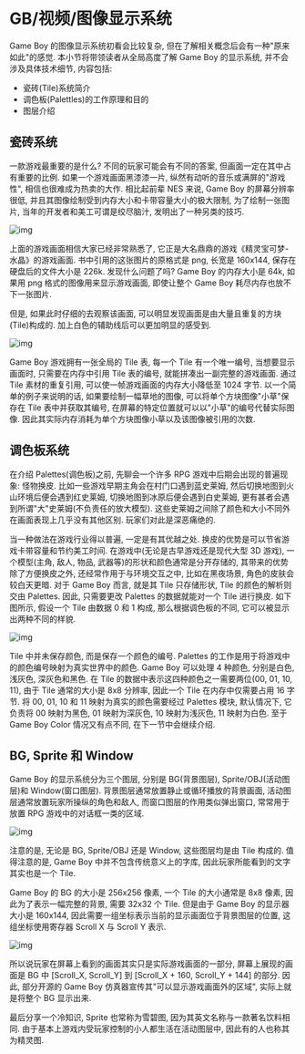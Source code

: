 # GB/视频/图像显示系统

Game Boy 的图像显示系统初看会比较复杂, 但在了解相关概念后会有一种"原来如此"的感觉. 本小节将带领读者从全局高度了解 Game Boy 的显示系统, 并不会涉及具体技术细节, 内容包括:

- 瓷砖(Tile)系统简介
- 调色板(Palettles)的工作原理和目的
- 图层介绍

## 瓷砖系统

一款游戏最重要的是什么? 不同的玩家可能会有不同的答案, 但画面一定在其中占有重要的比例. 如果一个游戏画面黑漆漆一片, 纵然有动听的音乐或满屏的"游戏性", 相信也很难成为热卖的大作. 相比起前辈 NES 来说, Game Boy 的屏幕分辨率很低, 并且其图像绘制受到内存大小和卡带容量大小的极大限制, 为了绘制一张图片, 当年的开发者和美工可谓是绞尽脑汁, 发明出了一种另类的技巧.

![img](/img/gameboy/video/system/raw.png)

上面的游戏画面相信大家已经非常熟悉了, 它正是大名鼎鼎的游戏《精灵宝可梦-水晶》的游戏画面. 书中引用的这张图片的原格式是 png, 长宽是 160x144, 保存在硬盘后的文件大小是 226k. 发现什么问题了吗? Game Boy 的内存大小是 64k, 如果用 png 格式的图像用来显示游戏画面, 即使让整个 Game Boy 耗尽内存也放不下一张图片.

但是, 如果此时仔细的去观察该画面, 可以明显发现画面是由大量且重复的方块(Tile)构成的. 加上白色的辅助线后可以更加明显的感受到.

![img](/img/gameboy/video/system/raw_line.png)

Game Boy 游戏拥有一张全局的 Tile 表, 每一个 Tile 有一个唯一编号, 当想要显示画面时, 只需要在内存中引用 Tile 表的编号, 就能拼凑出一副完整的游戏画面. 通过 Tile 素材的重复引用, 可以使一帧游戏画面的内存大小降低至 1024 字节. 以一个简单的例子来说明的话, 如果要绘制一幅草地的图像, 可以将单个方块图像"小草"保存在 Tile 表中并获取其编号, 在屏幕的特定位置就可以以"小草"的编号代替实际图像. 因此其实际内存消耗为单个方块图像小草以及该图像被引用的次数.

## 调色板系统

在介绍 Palettes(调色板)之前, 先聊会一个许多 RPG 游戏中后期会出现的普遍现象: 怪物换皮. 比如一些游戏早期主角会在村门口遇到蓝史莱姆, 然后切换地图到火山环境后便会遇到红史莱姆, 切换地图到冰原后便会遇到白史莱姆, 更有甚者会遇到所谓"大"史莱姆(不负责任的放大模型). 这些史莱姆之间除了颜色和大小不同外在画面表现上几乎没有其他区别. 玩家们对此是深恶痛绝的.

当一种做法在游戏行业得以普遍, 一定是有其优越之处. 换皮的优势是可以节省游戏卡带容量和节约美工时间. 在游戏中(无论是古早游戏还是现代大型 3D 游戏), 一个模型(主角, 敌人, 物品, 武器等)的形状和颜色通常是分开存储的, 其带来的优势除了方便换皮之外, 还经常作用于与环境交互之中, 比如在黑夜场景, 角色的皮肤会较白天更暗. 对于 Game Boy 而言, 就是其 Tile 只存储形状, Tile 的颜色的解析则交由 Palettes. 因此, 只需要更改 Palettes 的数据就能对一个 Tile 进行换皮. 如下图所示, 假设一个 Tile 由数据 0 和 1 构成, 那么根据调色板的不同, 它可以被显示出两种不同的样貌.

![img](/img/gameboy/video/system/palettes.png)

Tile 中并未保存颜色, 而是保存一个颜色的编号. Palettes 的工作是用于将游戏中的颜色编号映射为真实世界中的颜色. Game Boy 可以处理 4 种颜色, 分别是白色, 浅灰色, 深灰色和黑色. 在 Tile 的数据中表示这四种颜色之一需要两位(00, 01, 10, 11), 由于 Tile 通常的大小是 8x8 分辨率, 因此一个 Tile 在内存中仅需要占用 16 字节. 将 00, 01, 10 和 11 映射为真实的颜色需要经过 Palettes 模块, 默认情况下, 它负责将 00 映射为黑色, 01 映射为深灰色, 10 映射为浅灰色, 11 映射为白色. 至于 Game Boy Color 情况又有点不同, 在下一节中会继续介绍.

## BG, Sprite 和 Window

Game Boy 的显示系统分为三个图层, 分别是 BG(背景图层), Sprite/OBJ(活动图层)和 Window(窗口图层). 背景图层通常放置静止或循环播放的背景画面, 活动图层通常放置玩家所操纵的角色和敌人, 而窗口图层的作用类似弹出窗口, 常常用于放置 RPG 游戏中的对话框一类的区域.

![img](/img/gameboy/video/system/bg_sprite_window.png)

注意的是, 无论是 BG, Sprite/OBJ 还是 Window, 这些图层均是由 Tile 构成的. 值得注意的是, Game Boy 中并不包含传统意义上的字库, 因此玩家所能看到的文字其实也是一个 Tile.

Game Boy 的 BG 的大小是 256x256 像素, 一个 Tile 的大小通常是 8x8 像素, 因此为了表示一幅完整的背景, 需要 32x32 个 Tile. 但是由于 Game Boy 的显示器大小是 160x144, 因此需要一组坐标表示当前的显示画面位于背景图层的位置, 这组坐标使用寄存器 Scroll X 与 Scroll Y 表示.

![img](/img/gameboy/video/system/scrollxy.png)

所以说玩家在屏幕上看到的画面其实只是实际游戏画面的一部分, 屏幕上展现的画面是 BG 中 [Scroll_X, Scroll_Y] 到 [Scroll_X + 160, Scroll_Y + 144] 的部分. 因此, 部分开源的 Game Boy 仿真器宣传其"可以显示游戏画面外的区域", 实际上就是将整个 BG 显示出来.

最后分享一个冷知识, Sprite 也常称为雪碧图, 因为其英文名称与一款著名饮料相同. 由于基本上游戏内受玩家控制的小人都生活在活动图层中, 因此有的人也称其为精灵图.
